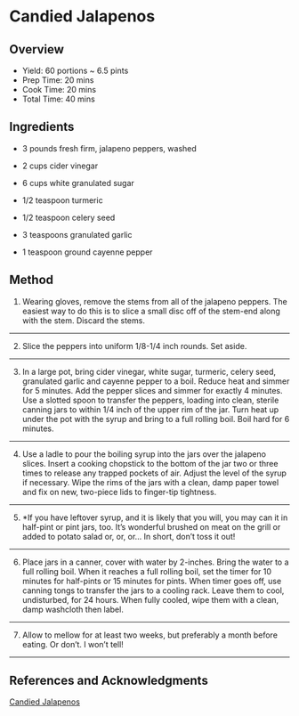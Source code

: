 # Candied Jalapenos

## Overview

- Yield: 60 portions ~ 6.5 pints
- Prep Time: 20 mins
- Cook Time: 20 mins
- Total Time: 40 mins

## Ingredients

- 3 pounds fresh firm, jalapeno peppers, washed

- 2 cups cider vinegar

- 6 cups white granulated sugar

- 1/2 teaspoon turmeric

- 1/2 teaspoon celery seed

- 3 teaspoons granulated garlic

- 1 teaspoon ground cayenne pepper

## Method

1. Wearing gloves, remove the stems from all of the jalapeno peppers. The easiest way to do this is to slice a small disc off of the stem-end along with the stem. Discard the stems.
---
2. Slice the peppers into uniform 1/8-1/4 inch rounds. Set aside.
---
3. In a large pot, bring cider vinegar, white sugar, turmeric, celery seed, granulated garlic and cayenne pepper to a boil. Reduce heat and simmer for 5 minutes. Add the pepper slices and simmer for exactly 4 minutes. Use a slotted spoon to transfer the peppers, loading into clean, sterile canning jars to within 1/4 inch of the upper rim of the jar. Turn heat up under the pot with the syrup and bring to a full rolling boil. Boil hard for 6 minutes.
---
4. Use a ladle to pour the boiling syrup into the jars over the jalapeno slices. Insert a cooking chopstick to the bottom of the jar two or three times to release any trapped pockets of air. Adjust the level of the syrup if necessary. Wipe the rims of the jars with a clean, damp paper towel and fix on new, two-piece lids to finger-tip tightness.
---
5. *If you have leftover syrup, and it is likely that you will, you may can it in half-pint or pint jars, too. It’s wonderful brushed on meat on the grill or added to potato salad or, or, or… In short, don’t toss it out!
---
6. Place jars in a canner, cover with water by 2-inches. Bring the water to a full rolling boil. When it reaches a full rolling boil, set the timer for 10 minutes for half-pints or 15 minutes for pints. When timer goes off, use canning tongs to transfer the jars to a cooling rack. Leave them to cool, undisturbed, for 24 hours. When fully cooled, wipe them with a clean, damp washcloth then label.
---
7. Allow to mellow for at least two weeks, but preferably a month before eating. Or don’t. I won’t tell!
---

## References and Acknowledgments

[Candied Jalapenos](http://www.foodiewithfamily.com/candied-jalapenos/)
